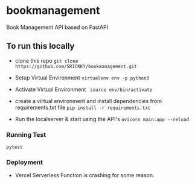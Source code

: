# bookmanagement
 Book Management API based on FastAPI


## To run this locally

- clone this repo
```git clone https://github.com/SRICKKY/bookmanagement.git```

- Setup Virtual Environment
```virtualenv env -p python3```

- Activate Virtual Environment
``` source env/bin/activate```

- create a virtual environment and install dependencies from requirements.txt file
```pip install -r requirements.txt```

- Run the localserver & start using the API's
```uvicorn main:app --reload```

### Running Test

```pytest```


### Deployment

- Vercel Serverless Function is crashing for some reason.

